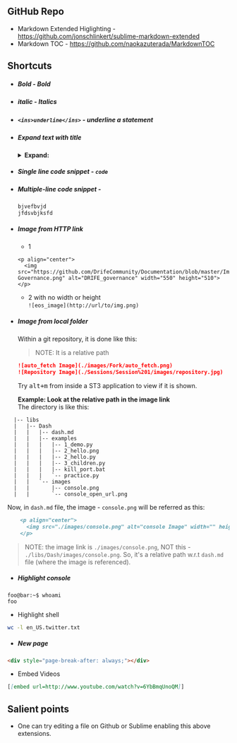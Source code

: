 ## GitHub Repo
* Markdown Extended Higlighting - https://github.com/jonschlinkert/sublime-markdown-extended
* Markdown TOC - https://github.com/naokazuterada/MarkdownTOC

## Shortcuts
* ##### **Bold** - Bold
* ##### _italic_ - Italics
* ##### `<ins>underline</ins>` - underline a statement
* ##### Expand text with title
  <details>
    <summary><b>Expand: </b></summary>
  </details>
* ##### Single line code snippet - `code`
* ##### Multiple-line code snippet - 
  ```cpp
  bjvefbvjd
  jfdsvbjksfd
  ```
* ##### Image from HTTP link
  - 1
  ```
  <p align="center">
    <img src="https://github.com/DrifeCommunity/Documentation/blob/master/Images/DRIFE-Governance.png" alt="DRIFE_governance" width="550" height="510">
  </p>
  ```
  - 2 with no width or height <br/>
  `![eos_image](http://url/to/img.png)`
  
* ##### Image from local folder
  Within a git repository, it is done like this:
  
  > NOTE: It is a relative path 
  ```markdown
  ![auto_fetch Image](./images/Fork/auto_fetch.png)
  ![Repository Image](./Sessions/Session%201/images/repository.jpg)
  ```
  Try <kbd>alt+m</kbd> from inside a ST3 application to view if it is shown.
  
  __Example: Look at the relative path in the image link__ <br/>
  The directory is like this:
```console
  |-- libs
  |   |-- Dash
  |   |   |-- dash.md
  |   |   |-- examples
  |   |   |   |-- 1_demo.py
  |   |   |   |-- 2_hello.png
  |   |   |   |-- 2_hello.py
  |   |   |   |-- 3_children.py
  |   |   |   |-- kill_port.bat
  |   |   |   `-- practice.py
  |   |   `-- images
  |   |       |-- console.png
  |   |       `-- console_open_url.png

```
  Now, in `dash.md` file, the image - `console.png` will be referred as this:
```markdown
	<p align="center">
	  <img src="./images/console.png" alt="console Image" width="" height="">
	</p>
```
  > NOTE: the image link is `./images/console.png`, NOT this - `./libs/Dash/images/console.png`. So, it's a relative path w.r.t `dash.md` file (where the image is referenced).
  
* ##### Highlight console
```console
foo@bar:~$ whoami
foo
```
* Highlight shell
```sh
wc -l en_US.twitter.txt 
```
* ##### New page
```markdown
<div style="page-break-after: always;"></div>
```
* Embed Videos
```md
[[embed url=http://www.youtube.com/watch?v=6YbBmqUnoQM]]
```
## Salient points
* One can try editing a file on Github or Sublime enabling this above extensions.
